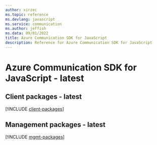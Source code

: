 ```yaml
---
author: xirzec
ms.topic: reference
ms.devlang: javascript
ms.service: communication
ms.author: jeffish
ms.data: 09/01/2022
title: Azure Communication SDK for JavaScript
description: Reference for Azure Communication SDK for JavaScript
---
```

# Azure Communication SDK for JavaScript - latest

## Client packages - latest
[!INCLUDE [client-packages](communication-client-index.md)]
## Management packages - latest
[!INCLUDE [mgmt-packages](communication-mgmt-index.md)]